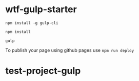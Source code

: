 # wtf-gulp-starter

`npm install -g gulp-cli`

`npm install`

`gulp`

To publish your page using github pages use `npm run deploy`
# test-project-gulp

